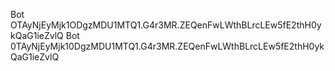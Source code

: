 Bot OTAyNjEyMjk1ODgzMDU1MTQ1.G4r3MR.ZEQenFwLWthBLrcLEw5fE2thH0ykQaG1ieZvlQ
Bot 0TAyNjEyMjk10DgzMDU1MTQ1.G4r3MR.ZEQenFwLWthBLrcLEw5fE2thH0ykQaG1ieZvlQ
